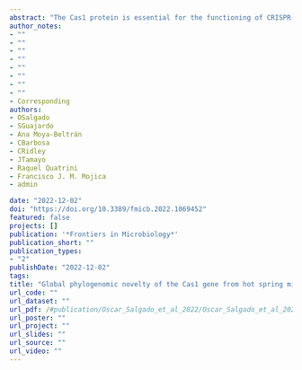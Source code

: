 ```yaml
---
abstract: "The Cas1 protein is essential for the functioning of CRISPR-Cas adaptive systems. However, despite the high prevalence of CRISPR-Cas systems in thermophilic microorganisms, few studies have investigated the occurrence and diversity of Cas1 across hot spring microbial communities. Phylogenomic analysis of 2,150 Cas1 sequences recovered from 48 metagenomes representing hot springs (42–80°C, pH 6–9) from three continents, revealed similar ecological diversity of Cas1 and 16S rRNA associated with geographic location. Furthermore, phylogenetic analysis of the Cas1 sequences exposed a broad taxonomic distribution in thermophilic bacteria, with new clades of Cas1 homologs branching at the root of the tree or at the root of known clades harboring reference Cas1 types. Additionally, a new family of casposases was identified from hot springs, which further completes the evolutionary landscape of the Cas1 superfamily. This ecological study contributes new Cas1 sequences from known and novel locations worldwide, mainly focusing on under-sampled hot spring microbial mat taxa. Results herein show that circumneutral hot springs are environments harboring high diversity and novelty related to adaptive immunity systems."
author_notes:
- ""
- ""
- ""
- ""
- ""
- ""
- ""
- ""
- Corresponding
authors:
- OSalgado
- SGuajardo
- Ana Moya-Beltrán
- CBarbosa
- CRidley
- JTamayo
- Raquel Quatrini
- Francisco J. M. Mojica
- admin

date: "2022-12-02"
doi: "https://doi.org/10.3389/fmicb.2022.1069452"
featured: false
projects: []
publication: '*Frontiers in Microbiology*'
publication_short: ""
publication_types:
- "2"
publishDate: "2022-12-02"
tags:
title: "Global phylogenomic novelty of the Cas1 gene from hot spring microbial communities"
url_code: ""
url_dataset: ""
url_pdf: /#publication/Oscar_Salgado_et_al_2022/Oscar_Salgado_et_al_2022.pdf
url_poster: ""
url_project: ""
url_slides: ""
url_source: ""
url_video: ""
---
```


